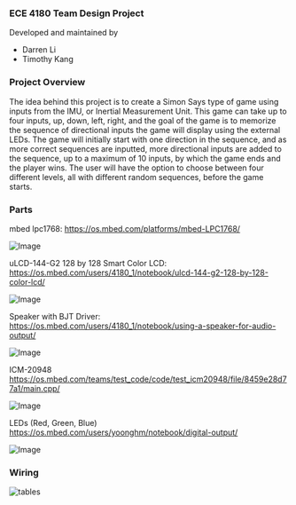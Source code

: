 ### ECE 4180 Team Design Project 

Developed and maintained by

- Darren Li
- Timothy Kang
### Project Overview
The idea behind this project is to create a Simon Says type of game using inputs from the IMU, or Inertial Measurement Unit. This game can take up to four inputs, up, down, left, right, and the goal of the game is to memorize the sequence of directional inputs the game will display using the external LEDs. The game will initially start with one direction in the sequence, and as more correct sequences are inputted, more directional inputs are added to the sequence, up to a maximum of 10 inputs, by which the game ends and the player wins. The user will have the option to choose between four different levels, all with different random sequences, before the game starts.
### Parts
mbed lpc1768: https://os.mbed.com/platforms/mbed-LPC1768/

![Image](https://github.com/users/daray21/projects/1/assets/77138061/a9e9f01e-428b-4b46-b231-f9da3a962f5f)

uLCD-144-G2 128 by 128 Smart Color LCD: https://os.mbed.com/users/4180_1/notebook/ulcd-144-g2-128-by-128-color-lcd/

![Image](https://github.com/users/daray21/projects/1/assets/77138061/caf1a7b9-6b6f-4422-b28b-1b5b3ff21da4)

Speaker with BJT Driver: https://os.mbed.com/users/4180_1/notebook/using-a-speaker-for-audio-output/

![Image](https://github.com/users/daray21/projects/1/assets/77138061/4aa16148-5e23-4402-a695-98c5f1c59997)

ICM-20948 https://os.mbed.com/teams/test_code/code/test_icm20948/file/8459e28d77a1/main.cpp/

![Image](https://github.com/users/daray21/projects/1/assets/77138061/0d6fc182-16c4-4ead-96e4-7f8126921a95)

LEDs (Red, Green, Blue) https://os.mbed.com/users/yoonghm/notebook/digital-output/

![Image](https://github.com/users/daray21/projects/1/assets/77138061/4b791bed-8995-48d0-935c-488b48bb957a)

### Wiring

![tables](https://github.com/daray21/ECE4180TeamDesignProject/assets/77138061/cf38d604-6bfa-4130-976e-1c1497026e38)



